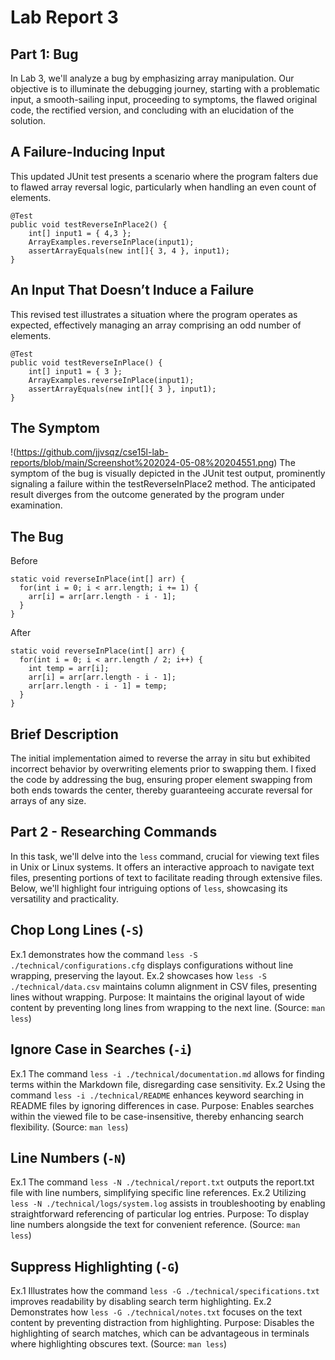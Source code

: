 # Lab Report 3
## Part 1: Bug
In Lab 3, we'll analyze a bug by emphasizing array manipulation. Our objective is to illuminate the debugging journey, starting with a problematic input, a smooth-sailing input, proceeding to symptoms, the flawed original code, the rectified version, and concluding with an elucidation of the solution.
## A Failure-Inducing Input
This updated JUnit test presents a scenario where the program falters due to flawed array reversal logic, particularly when handling an even count of elements.
```
@Test
public void testReverseInPlace2() {
    int[] input1 = { 4,3 };
    ArrayExamples.reverseInPlace(input1);
    assertArrayEquals(new int[]{ 3, 4 }, input1);
}
```
## An Input That Doesn’t Induce a Failure
This revised test illustrates a situation where the program operates as expected, effectively managing an array comprising an odd number of elements.
```
@Test 
public void testReverseInPlace() {
    int[] input1 = { 3 };
    ArrayExamples.reverseInPlace(input1);
    assertArrayEquals(new int[]{ 3 }, input1);
}
```
## The Symptom
!(https://github.com/jjvsqz/cse15l-lab-reports/blob/main/Screenshot%202024-05-08%20204551.png)
The symptom of the bug is visually depicted in the JUnit test output, prominently signaling a failure within the testReverseInPlace2 method. The anticipated result diverges from the outcome generated by the program under examination.

## The Bug
Before
```
static void reverseInPlace(int[] arr) {
  for(int i = 0; i < arr.length; i += 1) {
    arr[i] = arr[arr.length - i - 1];
  }
}
```
After
```
static void reverseInPlace(int[] arr) {
  for(int i = 0; i < arr.length / 2; i++) {
    int temp = arr[i];
    arr[i] = arr[arr.length - i - 1];
    arr[arr.length - i - 1] = temp;
  }
}
```
## Brief Description
The initial implementation aimed to reverse the array in situ but exhibited incorrect behavior by overwriting elements prior to swapping them. I fixed the code by addressing the bug, ensuring proper element swapping from both ends towards the center, thereby guaranteeing accurate reversal for arrays of any size.

## Part 2 - Researching Commands
In this task, we'll delve into the ```less``` command, crucial for viewing text files in Unix or Linux systems. It offers an interactive approach to navigate text files, presenting portions of text to facilitate reading through extensive files. Below, we'll highlight four intriguing options of ```less```, showcasing its versatility and practicality.

## Chop Long Lines (```-S```)
Ex.1 demonstrates how the command ```less -S ./technical/configurations.cfg``` displays configurations without line wrapping, preserving the layout.
Ex.2 showcases how ```less -S ./technical/data.csv``` maintains column alignment in CSV files, presenting lines without wrapping.
Purpose: It maintains the original layout of wide content by preventing long lines from wrapping to the next line.
(Source: ```man less```)

## Ignore Case in Searches (```-i```)
Ex.1 The command ```less -i ./technical/documentation.md``` allows for finding terms within the Markdown file, disregarding case sensitivity.
Ex.2 Using the command ```less -i ./technical/README``` enhances keyword searching in README files by ignoring differences in case.
Purpose: Enables searches within the viewed file to be case-insensitive, thereby enhancing search flexibility.
(Source: ```man less```)

## Line Numbers (```-N```)
Ex.1 The command ```less -N ./technical/report.txt``` outputs the report.txt file with line numbers, simplifying specific line references.
Ex.2 Utilizing ```less -N ./technical/logs/system.log``` assists in troubleshooting by enabling straightforward referencing of particular log entries.
Purpose: To display line numbers alongside the text for convenient reference.
(Source: ```man less```)

## Suppress Highlighting (```-G```)
Ex.1 Illustrates how the command ```less -G ./technical/specifications.txt``` improves readability by disabling search term highlighting.
Ex.2 Demonstrates how ```less -G ./technical/notes.txt``` focuses on the text content by preventing distraction from highlighting.
Purpose: Disables the highlighting of search matches, which can be advantageous in terminals where highlighting obscures text.
(Source: ```man less```)
